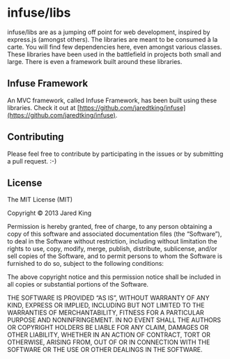 infuse/libs
===========

infuse/libs are as a jumping off point for web development, inspired by express.js (amongst others). The libraries are meant to be consumed à la carte. You will find few dependencies here, even amongst various classes. These libraries have been used in the battlefield in projects both small and large. There is even a framework built around these libraries.

## Infuse Framework

An MVC framework, called Infuse Framework, has been built using these libraries. Check it out at [https://github.com/jaredtking/infuse](https://github.com/jaredtking/infuse).

## Contributing

Please feel free to contribute by participating in the issues or by submitting a pull request. :-)

## License

The MIT License (MIT)

Copyright © 2013 Jared King

Permission is hereby granted, free of charge, to any person obtaining a copy of this software and associated documentation files (the “Software”), to deal in the Software without restriction, including without limitation the rights to use, copy, modify, merge, publish, distribute, sublicense, and/or sell copies of the Software, and to permit persons to whom the Software is furnished to do so, subject to the following conditions:

The above copyright notice and this permission notice shall be included in all copies or substantial portions of the Software.

THE SOFTWARE IS PROVIDED “AS IS”, WITHOUT WARRANTY OF ANY KIND, EXPRESS OR IMPLIED, INCLUDING BUT NOT LIMITED TO THE WARRANTIES OF MERCHANTABILITY, FITNESS FOR A PARTICULAR PURPOSE AND NONINFRINGEMENT. IN NO EVENT SHALL THE AUTHORS OR COPYRIGHT HOLDERS BE LIABLE FOR ANY CLAIM, DAMAGES OR OTHER LIABILITY, WHETHER IN AN ACTION OF CONTRACT, TORT OR OTHERWISE, ARISING FROM, OUT OF OR IN CONNECTION WITH THE SOFTWARE OR THE USE OR OTHER DEALINGS IN THE SOFTWARE.
